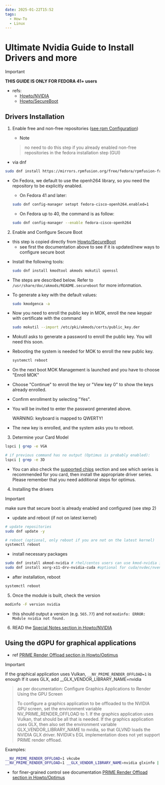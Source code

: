 ```yaml
---
date: 2025-01-22T15:52
tags:
  - How-To
  - Linux
---
```


<!-- 2025-01-22-1552 (January 22, 2025 15:52:59) -->

# Ultimate Nvidia Guide to Install Drivers and more

> [!IMPORTANT]
> **THIS GUIDE IS ONLY FOR FEDORA 41+ users**

- refs:
    - [Howto/NVIDIA](https://rpmfusion.org/Howto/NVIDIA)
    - [Howto/SecureBoot](https://rpmfusion.org/Howto/Secure%20Boot)

## Drivers Installation

1. Enable free and non-free repositories ([see rpm Configuration](https://rpmfusion.org/Configuration))
    - > [!NOTE]
    > no need to do this step if you already enabled non-free repositories in the fedora installation step (GUI)

- via dnf
```bash
sudo dnf install https://mirrors.rpmfusion.org/free/fedora/rpmfusion-free-release-$(rpm -E %fedora).noarch.rpm https://mirrors.rpmfusion.org/nonfree/fedora/rpmfusion-nonfree-release-$(rpm -E %fedora).noarch.rpm
```
* On Fedora, we default to use the openh264 library, so you need the repository to be explicitly enabled.
    - On Fedora 41 and later:
    ```bash
    sudo dnf config-manager setopt fedora-cisco-openh264.enabled=1
    ```

    - On Fedora up to 40, the command is as follow:
    ```bash
    sudo dnf config-manager --enable fedora-cisco-openh264
    ```

2. Enable and Configure Secure Boot

- this step is copied directly from [Howto/SecureBoot](https://rpmfusion.org/Howto/Secure%20Boot)
    - see first the documentation above to see if it is updated/new ways to configure secure boot

* Install the following tools:

    ```bash
    sudo dnf install kmodtool akmods mokutil openssl 
    ```

* The steps are described below. Refer to `/usr/share/doc/akmods/README.secureboot` for more information.

* To generate a key with the default values:

    ```bash
    sudo kmodgenca -a 
    ```

* Now you need to enroll the public key in MOK, enroll the new keypair with certificate with the command

    ```bash
    sudo mokutil --import /etc/pki/akmods/certs/public_key.der 
    ```

* Mokutil asks to generate a password to enroll the public key. You will need this soon.

* Rebooting the system is needed for MOK to enroll the new public key.

    ```bash
    systemctl reboot 
    ```

* On the next boot MOK Management is launched and you have to choose "Enroll MOK"
 
* Choose "Continue" to enroll the key or "View key 0" to show the keys already enrolled.
 
* Confirm enrollment by selecting "Yes".

* You will be invited to enter the password generated above.

    WARNING: keyboard is mapped to QWERTY!

* The new key is enrolled, and the system asks you to reboot. 

3. Determine your Card Model

```bash
lspci | grep -e VGA

# if previous command has no output (Optimus is probably enabled):
lspci | grep -e 3D
```
- You can also check the [supported chips](https://download.nvidia.com/XFree86/Linux-x86_64/560.35.03/README/supportedchips.html) section and see which series is recommended for you card, then install the appropriate driver series. Please remember that you need additional steps for optimus. 

4. Installing the drivers

> [!IMPORTANT]
> make sure that secure boot is already enabled and configured (see step 2) 

- update and reboot (if not on latest kernel)
```bash
# update repositories
sudo dnf update -y 

# reboot (optional, only reboot if you are not on the latest kernel)
systemctl reboot
```

- install necessary packages
```bash
sudo dnf install akmod-nvidia # rhel/centos users can use kmod-nvidia instead
sudo dnf install xorg-x11-drv-nvidia-cuda #optional for cuda/nvdec/nvenc support  
```

- after installation, reboot
```bash
systemctl reboot
```

5. Once the module is built, check the version
```bash
modinfo -F version nvidia
```
- this should output a version (e.g. `565.77`) and not `modinfo: ERROR: Module nvidia not found.` 

6. READ the [Special Notes section in Howto/NVIDIA](https://rpmfusion.org/Howto/NVIDIA)


## Using the dGPU for graphical applications

- ref [PRIME Render Offload section in Howto/Optimus](https://rpmfusion.org/Howto/Optimus) 

> [!IMPORTANT]
> If the graphical application uses Vulkan, `__NV_PRIME_RENDER_OFFLOAD=1` is enough
> If it uses GLX, add __GLX_VENDOR_LIBRARY_NAME=nvidia

> as per documentation: Configure Graphics Applications to Render Using the GPU Screen
> 
> To configure a graphics application to be offloaded to the NVIDIA GPU screen, set the environment variable NV_PRIME_RENDER_OFFLOAD to 1.
> If the graphics application uses Vulkan, that should be all that is needed.
> If the graphics application uses GLX, then also set the environment variable GLX_VENDOR_LIBRARY_NAME to nvidia, so that GLVND loads the NVIDIA GLX driver.
> NVIDIA's EGL implementation does not yet support PRIME render offload. 

Examples:
```bash
__NV_PRIME_RENDER_OFFLOAD=1 vkcube
__NV_PRIME_RENDER_OFFLOAD=1 __GLX_VENDOR_LIBRARY_NAME=nvidia glxinfo | grep vendor
```

- for finer-grained control see documentation [PRIME Render Offload section in Howto/Optimus](https://rpmfusion.org/Howto/Optimus) 
